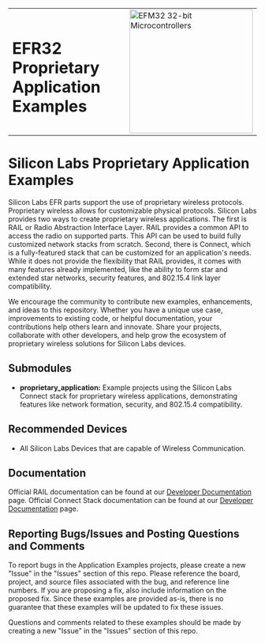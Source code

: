 <table border="0">
  <tr>
    <td align="left" valign="middle">
    <h1>EFR32 Proprietary Application Examples</h1>
  </td>
  <td align="left" valign="middle">
    <a href="https://www.silabs.com/wireless/proprietary">
      <img src="http://pages.silabs.com/rs/634-SLU-379/images/WGX-transparent.png"  title="Silicon Labs Gecko and Wireless Gecko MCUs" alt="EFM32 32-bit Microcontrollers" width="250"/>
    </a>
  </td>
  </tr>
</table>

# Silicon Labs Proprietary Application Examples #

Silicon Labs EFR parts support the use of proprietary wireless protocols. Proprietary wireless allows for customizable physical protocols. Silicon Labs provides two ways to create proprietary wireless applications. The first is RAIL or Radio Abstraction Interface Layer. RAIL provides a common API to access the radio on supported parts. This API can be used to build fully customized network stacks from scratch. Second, there is Connect, which is a fully-featured stack that can be customized for an application's needs. While it does not provide the flexibility that RAIL provides, it comes with many features already implemented, like the ability to form star and extended star networks, security features, and 802.15.4 link layer compatibility.

We encourage the community to contribute new examples, enhancements, and ideas to this repository. Whether you have a unique use case, improvements to existing code, or helpful documentation, your contributions help others learn and innovate. Share your projects, collaborate with other developers, and help grow the ecosystem of proprietary wireless solutions for Silicon Labs devices.

## Submodules ##

- **proprietary_application:**
  Example projects using the Silicon Labs Connect stack for proprietary wireless applications, demonstrating features like network formation, security, and 802.15.4 compatibility.

## Recommended Devices ##

- All Silicon Labs Devices that are capable of Wireless Communication.

## Documentation ##

Official RAIL documentation can be found at our [Developer Documentation](https://docs.silabs.com/rail/latest/) page.
Official Connect Stack documentation can be found at our [Developer Documentation](https://docs.silabs.com/connect-stack/latest/) page.

## Reporting Bugs/Issues and Posting Questions and Comments ##

To report bugs in the Application Examples projects, please create a new "Issue" in the "Issues" section of this repo. Please reference the board, project, and source files associated with the bug, and reference line numbers. If you are proposing a fix, also include information on the proposed fix. Since these examples are provided as-is, there is no guarantee that these examples will be updated to fix these issues.

Questions and comments related to these examples should be made by creating a new "Issue" in the "Issues" section of this repo.
